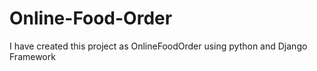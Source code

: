 # Online-Food-Order
 I have created this project as OnlineFoodOrder using python and Django Framework
